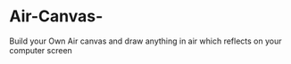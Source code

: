 # Air-Canvas-
Build your Own Air canvas and draw anything in air which reflects on your computer screen
